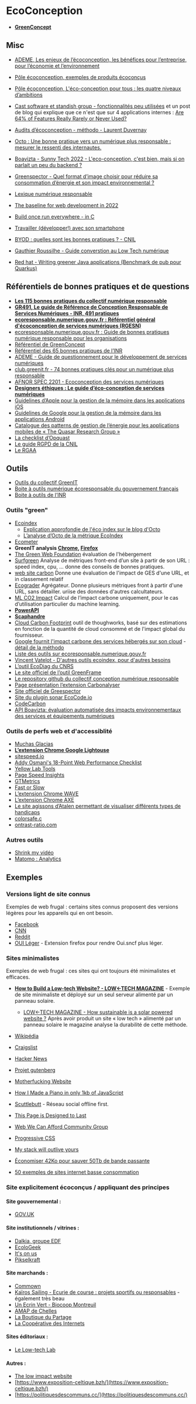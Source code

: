 # EcoConception

- **[GreenConcept](http://www.greenconcept-innovation.fr/wp-content/uploads/2020/02/greenconcept_21022020.pdf)**

## Misc

- [ADEME, Les enjeux de l’écoconception, les bénéfices pour l’entreprise, pour l’économie et l’environnement](https://www.ademe.fr/entreprises-monde-agricole/organiser-demarche-environnementale/dossier/ecoconcevoir-produits/enjeux-lecoconception-benefices-lentreprise-leconomie-lenvironnement)
- [Pôle écoconception, exemples de produits écoconçus](https://www.eco-conception.fr/static/exemple-de-produit-eco-concu.html)
- [Pôle écoconception, L'éco-conception pour tous : les quatre niveaux d’ambitions](https://www.eco-conception.fr/static/leco-conception-pour-tous.html)

- [Cast software et standish group - fonctionnalités peu utilisées](https://www.standishgroup.com/sample_research_files/Exceeding%20Value_Layout.pdf) et un post de blog qui explique que ce n'est que sur 4 applications internes : [Are 64% of Features Really Rarely or Never Used?](https://www.mountaingoatsoftware.com/blog/are-64-of-features-really-rarely-or-never-used/comments)

- [Audits d’écoconception - méthodo - Laurent Duvernay](https://ldevernay.github.io/green/2020/05/19/methodo.html)

- [Octo :  Une bonne pratique vers un numérique plus responsable : mesurer le ressenti des internautes.](https://blog.octo.com/une-bonne-pratique-vers-un-numerique-plus-responsable-mesurer-le-ressenti-des-internautes/)

- [Boavizta - Sunny Tech 2022 - L'eco-conception, c'est bien, mais si on parlait un peu du backend ? ](https://www.youtube.com/watch?v=k39JWYVx_cI)

- [Greenspector - Quel format d’image choisir pour réduire sa consommation d’énergie et son impact environnemental ?](https://greenspector.com/fr/quel-format-dimage-choisir-pour-reduire-sa-consommation-denergie-et-son-impact-environnemental/)

- [Lexique numérique responsable](https://club.greenit.fr/doc/2018-05-ClubGreenIT-lexique-numerique_responsable-v1.8.3.pdf)
- [The baseline for web development in 2022](https://engineering.linecorp.com/en/blog/the-baseline-for-web-development-in-2022/)
- [Build once run everywhere - in C](https://justine.lol/cosmopolitan/index.html)

- [Travailler (développer!) avec son smartphone](https://medium.com/@l4em/il-y-a-un-ordinateur-dans-votre-poche-4fcc0146ff11)

- [BYOD : quelles sont les bonnes pratiques ? - CNIL](https://www.cnil.fr/fr/byod-quelles-sont-les-bonnes-pratiques)

- [Gauthier Roussilhe - Guide converstion au Low Tech numérique](http://gauthierroussilhe.com/fr/posts/convert-low-tech)

- [Red hat - Writing greener Java applications (Benchmark de pub pour Quarkus)](https://www.redhat.com/rhdc/managed-files/mi-greener-java-applications-detail-f32147pr-202211-en.pdf)

## Référentiels de bonnes pratiques et de questions

- **[Les 115 bonnes pratiques du collectif numérique responsable](https://collectif.greenit.fr/ecoconception-web/)**
- **[GR491, Le guide de Référence de Conception Responsable de Services Numériques - INR, 491 pratiques](https://gr491.isit-europe.org)**
- **[ecoresponsable.numerique.gouv.fr : Référentiel général d'écoconception de services numériques (RGESN)](https://ecoresponsable.numerique.gouv.fr/publications/referentiel-general-ecoconception/)**
- [ecoresponsable.numerique.gouv.fr : Guide de bonnes pratiques numérique responsable pour les organisations](https://ecoresponsable.numerique.gouv.fr/publications/bonnes-pratiques/)
- [Référentiel de GreenConcept](http://www.greenconcept-innovation.fr/wp-content/uploads/2020/02/greenconcept_21022020.pdf)
- [Référentiel des 65 bonnes pratiques de l’INR](https://institutnr.org/wp-content/uploads/2020/06/2020-v3-65-bonnes-pratiques-greenit.pdf)
- [ADEME - Guide de questionnement pour le développement de services numériques](https://librairie.ademe.fr/dechets-economie-circulaire/4739-guide-de-questionnement-pour-le-developpement-de-services-numeriques.html)
- [club.greenit.fr - 74 bonnes pratiques clés pour un numérique plus responsable](https://club.greenit.fr/doc/2022-06-GREENIT-Referentiel_maturite-v3.pdf)
- [AFNOR SPEC 2201 - Ecoconception des services numériques](https://www.boutique.afnor.org/fr-fr/norme/afnor-spec-2201/ecoconception-des-services-numeriques/fa203506/323315)
- **[Designers éthiques : Le guide d’éco-conception de services numériques](https://eco-conception.designersethiques.org/guide/)**
- [Guidelines d’Apple pour la gestion de la mémoire dans les applications iOS](https://developer.apple.com/library/archive/documentation/Performance/Conceptual/EnergyGuide-iOS/index.html)
- [Guidelines de Google pour la gestion de la mémoire dans les applications Android](https://developer.android.com/training/connectivity)
- [Catalogue des patterns de gestion de l’énergie pour les applications mobiles de « The Quasar Research Group »](https://tqrg.github.io/energy-patterns/#/)
- [La checklist d’Opquast](https://checklists.opquast.com/fr/assurance-qualite-web/)
- [Le guide RGPD de la CNIL](https://lincnil.github.io/Guide-RGPD-du-developpeur/)
- [Le RGAA](https://www.numerique.gouv.fr/publications/rgaa-accessibilite/)

## Outils

- [Outils du collectif GreenIT](https://collectif.greenit.fr/outils.html)
- [Boite à outils numérique écoresponsable du gouvernement français](https://ecoresponsable.numerique.gouv.fr/publications/boite-outils/)
- [Boite à outils de l’INR](https://institutnr.org/outils-ecoconception-accessibilite)

### Outils "green"
- [Ecoindex](http://www.ecoindex.fr)
  - [Explication approfondie de l'éco index sur le blog d'Octo](https://blog.octo.com/sous-le-capot-de-la-mesure-ecoindex/)
  - [L’analyse d’Octo de la métrique EcoIndex](https://blog.octo.com/sous-le-capot-de-la-mesure-ecoindex/)
- [Ecometer](http://ecometer.org/)
- **GreenIT analysis [Chrome](https://chrome.google.com/webstore/detail/greenit-analysis/mofbfhffeklkbebfclfaiifefjflcpad?hl=fr), [Firefox](https://addons.mozilla.org/fr/firefox/addon/greenit-analysis/)**
- [The Green Web Foundation](https://www.thegreenwebfoundation.org/directory/) évaluation de l'hébergement
- [Surfgreen](https://www.surfgreen.dev/) Analyse de métriques front-end d’un site à partir de son URL : speed index, cpu, … donne des conseils de bonnes pratiques.
- [web site carbon](https://www.websitecarbon.com/) Donne une évaluation de l'impact de GES d'une URL, et in classement relatif
- [Ecograder](https://www.ecograder.com/) Agrégateur. Donne plusieurs métriques front à partir d'une URL, sans détailler. uriise des données d'autres calcultateurs.
- [ML CO2 Impact](https://mlco2.github.io/impact/) Calcul de l’impact carbone uniquement, pour le cas d’utilisation particulier du machine learning.
- **[PowerAPI](https://powerapi-ng.github.io/)**
- **[Scaphandre](https://github.com/hubblo-org/scaphandre)**
- [Cloud Carbon Footprint](https://www.cloudcarbonfootprint.org/) outil de thoughworks, basé sur des estimations en fonction de la quantité de cloud consommé et de l'impact global du fournisseur.
- [Google fournit l'impact carbone des services hébergés sur son cloud](https://www.youtube.com/watch?v=78cGDCGdajE) - [détail de la méthodo](https://cloud.google.com/carbon-footprint/docs/methodology)
- [Liste des outils sur ecoresponsable.numerique.gouv.fr](https://ecoresponsable.numerique.gouv.fr/publications/boite-outils/)
- [Vincent Vatelot - D'autres outils ecoindex, pour d'autres besoins](https://www.linkedin.com/pulse/dautres-outils-ecoindex-pour-besoins-vincent-vatelot/?originalSubdomain=fr)
- [L’outil EcoDiag du CNRS](https://ecoinfo.cnrs.fr/ecodiag-calcul/)
- [Le site officiel de l’outil GreenFrame](https://greenframe.io/)
- [Le repository github du collectif conception numérique responsable](https://github.com/orgs/cnumr/repositories?type=all)
- [Page présentation l’extension Carbonalyser](https://theshiftproject.org/carbonalyser-extension-navigateur/)
- [Site officiel de Greespector](https://greenspector.com/fr/accueil/)
- [Site du plugin sonar EcoCode.io](https://www.ecocode.io/)
- [CodeCarbon](https://codecarbon.io/)
- [API Boavizta: évaluation automatisée des impacts environnementaux des services et équipements numériques](https://boavizta.org/blog/boavizta-api-automated-evaluation-of-ict-impacts-on-the-environment)


### Outils de perfs web et d'accessiblité
- [Muchas Glacias](https://muchas-glacias.com/)
- **[L’extension Chrome Google Lightouse](https://developers.google.com/web/tools/lighthouse/)**
- [sitespeed.io](https://www.sitespeed.io/)
- [Addy Osmani's 18-Point Web Performance Checklist ](https://dev.to/ben/addy-osmanis-18-point-web-performance-checklist-2e1)
- [Yellow Lab Tools](https://yellowlab.tools/)
- [Page Speed Insights](https://pagespeed.web.dev/)
- [GTMetrics](https://gtmetrix.com/)
- [Fast or Slow](https://www.fastorslow.com/)
- [L’extension Chrome WAVE](https://chrome.google.com/webstore/detail/wave-evaluation-tool/jbbplnpkjmmeebjpijfedlgcdilocofh)
- [L’extension Chrome AXE](https://chrome.google.com/webstore/detail/axe-devtools-web-accessib/lhdoppojpmngadmnindnejefpokejbdd)
- [Le site agissons d’Atalen permettant de visualiser différents types de handicaps](https://www.atalan.fr/agissons/fr/index.html)
- [colorsafe.c](http://colorsafe.co/)
- [ontrast-ratio.com](https://contrast-ratio.com/)

### Autres outils

- [Shrink my vidéo](https://shrink-my-video.herokuapp.com/shrink-my-video/)
- [Matomo : Analytics](https://fr.matomo.org/)

## Exemples

### Versions light de site connus

Exemples de web frugal : certains sites connus proposent des versions légères pour les appareils qui en ont besoin.

- [Facebook](https://mbasic.facebook.com/)
- [CNN](http://lite.cnn.com/en)
- [Reddit](https://old.reddit.com/)
- [OUI Léger](https://addons.mozilla.org/fr/firefox/addon/oui-light/) - Extension firefox pour rendre Oui.sncf plus léger.

### Sites minimalistes

Exemples de web frugal : ces sites qui ont toujours été minimalistes et efficaces.

- **[How to Build a Low-tech Website? - LOW←TECH MAGAZINE](https://solar.lowtechmagazine.com/2018/09/how-to-build-a-lowtech-website/)** - Exemple de site minimaliste et déployé sur un seul serveur alimenté par un panneau solaire.
  - [LOW←TECH MAGAZINE - How sustainable is a solar powered website ?](https://solar.lowtechmagazine.com/2020/01/how-sustainable-is-a-solar-powered-website.html) Après avoir produit un site « low tech » alimenté par un panneau solaire le magazine analyse la durabilité de cette méthode.
- [Wikipédia](https://fr.wikipedia.org/wiki/Wikip%C3%A9dia:Accueil_principal)
- [Craigslist](https://paris.craigslist.org/)
- [Hacker News](https://news.ycombinator.com/)
- [Projet gutenberg](https://www.gutenberg.org)
- [Motherfucking Website](https://motherfuckingwebsite.com/)
- [How I Made a Piano in only 1kb of JavaScript](https://frankforce.com/?p=7617)
- [Scuttlebutt](https://scuttlebutt.nz/) - Réseau social offline first.

- [This Page is Designed to Last](https://jeffhuang.com/designed_to_last/)
- [Web We Can Afford Community Group](https://www.w3.org/community/wwca/)
- [Progressive CSS](https://ichimnetz.com/)
- [My stack will outlive yours](https://blog.steren.fr/2020/my-stack-will-outlive-yours/)
- [Économiser 42Ko pour sauver 50Tb de bande passante](https://welovedevs.com/fr/articles/rex-crispchat-economiser-42ko-pour-sauver-50tb-de-bande-passante/)
- [50 exemples de sites internet basse consommation ](https://www.linkedin.com/pulse/48-exemples-de-sites-internet-basse-consommation-c%C3%A9dric-liardet/)

### Site explicitement écoconçus / appliquant des principes

#### Site gouvernemental :

- [GOV.UK](https://www.gov.uk/)

#### Site institutionnels / vitrines :
- [Dalkia, groupe EDF](https://www.dalkia.fr)
- [EcoloGeek](https://www.ecologeek.fr/)
- [It's on us](https://www.itsonus.fr/)
- [Pikselkraft](https://www.pikselkraft.com/)

#### Site marchands :
- [Commown](https://commown.coop/)
- [Kaïros Sailing - Ecurie de course : projets sportifs ou responsables](https://www.kairos-jourdain.com/fr/sailing) - également très beau
- [Un Ecrin Vert - Biocoop Montreuil](https://www.biocoopmontreuil.fr/)
- [AMAP de Chelles](https://amap-chelles.net/)
- [La Boutique du Partage](https://www.laboutiquedupartage.fr/)
- [La Coopérative des Internets](https://www.lacooperativedesinternets.fr/)

#### Sites éditoriaux :
- [Le Low-tech Lab](https://lowtechlab.org/fr)

#### Autres :
- [The low impact website](https://lowimpact.organicbasics.com/eur)
- [https://www.exposition-celtique.bzh/](https://www.exposition-celtique.bzh/)
- [https://politiquesdescommuns.cc/](https://politiquesdescommuns.cc/)
